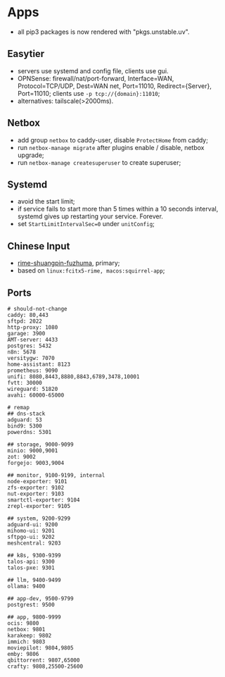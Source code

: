 # Apps

- all pip3 packages is now rendered with "pkgs.unstable.uv".

## Easytier

- servers use systemd and config file, clients use gui.
- OPNSense: firewall/nat/port-forward, Interface=WAN, Protocol=TCP/UDP, Dest=WAN net, Port=11010, Redirect={Server}, Port=11010; clients use `-p tcp://{domain}:11010`;
- alternatives: tailscale(>2000ms).

## Netbox

- add group `netbox` to caddy-user, disable `ProtectHome` from caddy;
- run `netbox-manage migrate` after plugins enable / disable, netbox upgrade;
- run `netbox-manage createsuperuser` to create superuser;

## Systemd

- avoid the start limit;
- if service fails to start more than 5 times within a 10 seconds interval, systemd gives up restarting your service. Forever.
- set `StartLimitIntervalSec=0` under `unitConfig`;

## Chinese Input

- [rime-shuangpin-fuzhuma](https://github.com/gaboolic/rime-shuangpin-fuzhuma), primary;
- based on `linux:fcitx5-rime, macos:squirrel-app`;

## Ports

```shell
# should-not-change
caddy: 80,443
sftpd: 2022
http-proxy: 1080
garage: 3900
AMT-server: 4433
postgres: 5432
n8n: 5678
versitygw: 7070
home-assistant: 8123
prometheus: 9090
unifi: 8080,8443,8880,8843,6789,3478,10001
fvtt: 30000
wireguard: 51820
avahi: 60000-65000

# remap
## dns-stack
adguard: 53
bind9: 5300
powerdns: 5301

## storage, 9000-9099
minio: 9000,9001
zot: 9002
forgejo: 9003,9004

## monitor, 9100-9199, internal
node-exporter: 9101
zfs-exporter: 9102
nut-exporter: 9103
smartctl-exporter: 9104
zrepl-exporter: 9105

## system, 9200-9299
adguard-ui: 9200
mihomo-ui: 9201
sftpgo-ui: 9202
meshcentral: 9203

## k8s, 9300-9399
talos-api: 9300
talos-pxe: 9301

## llm, 9400-9499
ollama: 9400

## app-dev, 9500-9799
postgrest: 9500

## app, 9800-9999
ocis: 9800
netbox: 9801
karakeep: 9802
immich: 9803
moviepilot: 9804,9805
emby: 9806
qbittorrent: 9807,65000
crafty: 9808,25500-25600

```
